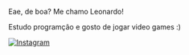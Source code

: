Eae, de boa?
Me chamo Leonardo!

Estudo programção e gosto de jogar video games :)

[![Instagram](https://img.shields.io/badge/Instagram-E4405F?style=for-the-badge&logo=instagram&logoColor=white)](instragram.com/uleozin7)
